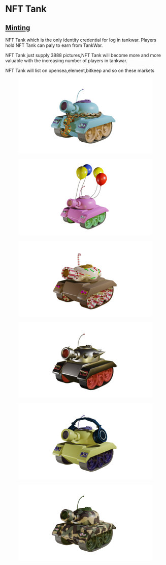 # NFT Tank

## [Minting](http://tankwar-mint.three-three.co/)

NFT Tank which is the only identity credential for log in tankwar. Players hold NFT Tank can paly to earn from TankWar.

NFT Tank just supply 3888 pictures,NFT Tank will become more and more valuable with the increasing number of players in tankwar.

NFT Tank will list on opensea,element,bitkeep and so on these markets

<figure><img src=".gitbook/assets/1.png" alt=""><figcaption></figcaption></figure>

<figure><img src=".gitbook/assets/2.png" alt=""><figcaption></figcaption></figure>

<figure><img src=".gitbook/assets/3.png" alt=""><figcaption></figcaption></figure>

<figure><img src=".gitbook/assets/4.png" alt=""><figcaption></figcaption></figure>

<figure><img src=".gitbook/assets/5.png" alt=""><figcaption></figcaption></figure>

<figure><img src=".gitbook/assets/6.png" alt=""><figcaption></figcaption></figure>

